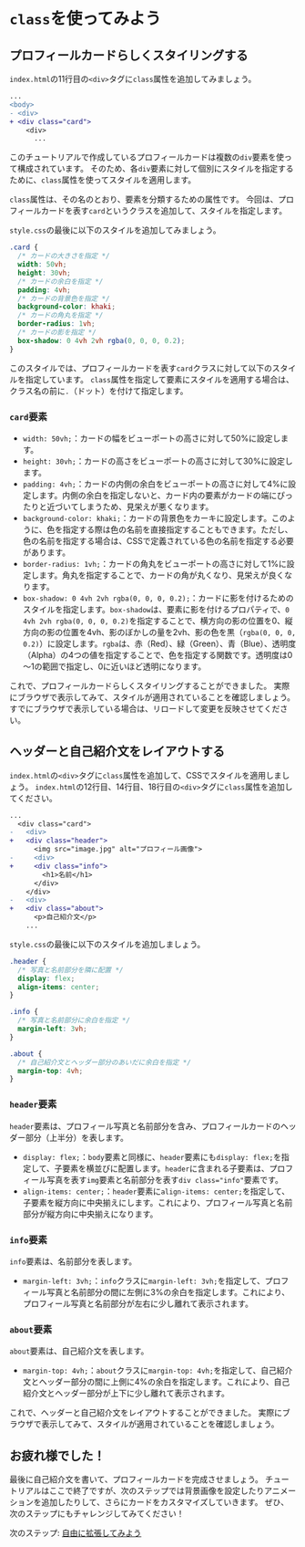 # `class`を使ってみよう

## プロフィールカードらしくスタイリングする
`index.html`の11行目の`<div>`タグに`class`属性を追加してみましょう。

```diff
...
<body>
- <div>
+ <div class="card">
    <div>
      ...
```

このチュートリアルで作成しているプロフィールカードは複数の`div`要素を使って構成されています。
そのため、各`div`要素に対して個別にスタイルを指定するために、`class`属性を使ってスタイルを適用します。

`class`属性は、その名のとおり、要素を分類するための属性です。
今回は、プロフィールカードを表す`card`というクラスを追加して、スタイルを指定します。

`style.css`の最後に以下のスタイルを追加してみましょう。

```css
.card {
  /* カードの大きさを指定 */
  width: 50vh;
  height: 30vh;
  /* カードの余白を指定 */
  padding: 4vh;
  /* カードの背景色を指定 */
  background-color: khaki;
  /* カードの角丸を指定 */
  border-radius: 1vh;
  /* カードの影を指定 */
  box-shadow: 0 4vh 2vh rgba(0, 0, 0, 0.2);
}
```

このスタイルでは、プロフィールカードを表す`card`クラスに対して以下のスタイルを指定しています。
`class`属性を指定して要素にスタイルを適用する場合は、クラス名の前に`.`（ドット）を付けて指定します。

### `card`要素
- `width: 50vh;`：カードの幅をビューポートの高さに対して50%に設定します。
- `height: 30vh;`：カードの高さをビューポートの高さに対して30%に設定します。
- `padding: 4vh;`：カードの内側の余白をビューポートの高さに対して4%に設定します。内側の余白を指定しないと、カード内の要素がカードの端にぴったりと近づいてしまうため、見栄えが悪くなります。
- `background-color: khaki;`：カードの背景色をカーキに設定します。このように、色を指定する際は色の名前を直接指定することもできます。ただし、色の名前を指定する場合は、CSSで定義されている色の名前を指定する必要があります。
- `border-radius: 1vh;`：カードの角丸をビューポートの高さに対して1%に設定します。角丸を指定することで、カードの角が丸くなり、見栄えが良くなります。
- `box-shadow: 0 4vh 2vh rgba(0, 0, 0, 0.2);`：カードに影を付けるためのスタイルを指定します。`box-shadow`は、要素に影を付けるプロパティで、`0 4vh 2vh rgba(0, 0, 0, 0.2)`を指定することで、横方向の影の位置を0、縦方向の影の位置を4vh、影のぼかしの量を2vh、影の色を黒（`rgba(0, 0, 0, 0.2)`）に設定します。`rgba`は、赤（Red）、緑（Green）、青（Blue）、透明度（Alpha）の4つの値を指定することで、色を指定する関数です。透明度は0～1の範囲で指定し、0に近いほど透明になります。

これで、プロフィールカードらしくスタイリングすることができました。
実際にブラウザで表示してみて、スタイルが適用されていることを確認しましょう。
すでにブラウザで表示している場合は、リロードして変更を反映させてください。

## ヘッダーと自己紹介文をレイアウトする
`index.html`の`<div>`タグに`class`属性を追加して、CSSでスタイルを適用しましょう。
`index.html`の12行目、14行目、18行目の`<div>`タグに`class`属性を追加してください。

```diff
...
  <div class="card">
-   <div>
+   <div class="header">
      <img src="image.jpg" alt="プロフィール画像">
-     <div>
+     <div class="info">
        <h1>名前</h1>
      </div>
    </div>
-   <div>
+   <div class="about">
      <p>自己紹介文</p>
    ...
```

`style.css`の最後に以下のスタイルを追加しましょう。

```css
.header {
  /* 写真と名前部分を隣に配置 */
  display: flex;
  align-items: center;
}

.info {
  /* 写真と名前部分に余白を指定 */
  margin-left: 3vh;
}

.about {
  /* 自己紹介文とヘッダー部分のあいだに余白を指定 */
  margin-top: 4vh;
}
```

### `header`要素
`header`要素は、プロフィール写真と名前部分を含み、プロフィールカードのヘッダー部分（上半分）を表します。
- `display: flex;`：`body`要素と同様に、`header`要素にも`display: flex;`を指定して、子要素を横並びに配置します。`header`に含まれる子要素は、プロフィール写真を表す`img`要素と名前部分を表す`div class="info"`要素です。
- `align-items: center;`：`header`要素に`align-items: center;`を指定して、子要素を縦方向に中央揃えにします。これにより、プロフィール写真と名前部分が縦方向に中央揃えになります。

### `info`要素
`info`要素は、名前部分を表します。
- `margin-left: 3vh;`：`info`クラスに`margin-left: 3vh;`を指定して、プロフィール写真と名前部分の間に左側に3%の余白を指定します。これにより、プロフィール写真と名前部分が左右に少し離れて表示されます。

### `about`要素
`about`要素は、自己紹介文を表します。
- `margin-top: 4vh;`：`about`クラスに`margin-top: 4vh;`を指定して、自己紹介文とヘッダー部分の間に上側に4%の余白を指定します。これにより、自己紹介文とヘッダー部分が上下に少し離れて表示されます。

これで、ヘッダーと自己紹介文をレイアウトすることができました。
実際にブラウザで表示してみて、スタイルが適用されていることを確認しましょう。

## お疲れ様でした！
最後に自己紹介文を書いて、プロフィールカードを完成させましょう。
チュートリアルはここで終了ですが、次のステップでは背景画像を設定したりアニメーションを追加したりして、さらにカードをカスタマイズしていきます。
ぜひ、次のステップにもチャレンジしてみてください！

次のステップ: [自由に拡張してみよう](../step-ex-1/README.md)
